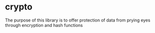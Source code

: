 # crypto
The purpose of this library is to offer protection of data from prying eyes through encryption and hash functions

